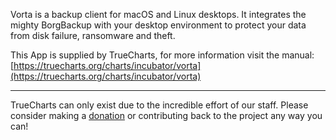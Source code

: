 Vorta is a backup client for macOS and Linux desktops. It integrates the mighty BorgBackup with your desktop environment to protect your data from disk failure, ransomware and theft.

This App is supplied by TrueCharts, for more information visit the manual: [https://truecharts.org/charts/incubator/vorta](https://truecharts.org/charts/incubator/vorta)

---

TrueCharts can only exist due to the incredible effort of our staff.
Please consider making a [donation](https://truecharts.org/sponsor) or contributing back to the project any way you can!

